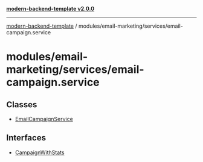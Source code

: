 [**modern-backend-template v2.0.0**](../../../../README.md)

***

[modern-backend-template](../../../../modules.md) / modules/email-marketing/services/email-campaign.service

# modules/email-marketing/services/email-campaign.service

## Classes

- [EmailCampaignService](classes/EmailCampaignService.md)

## Interfaces

- [CampaignWithStats](interfaces/CampaignWithStats.md)
